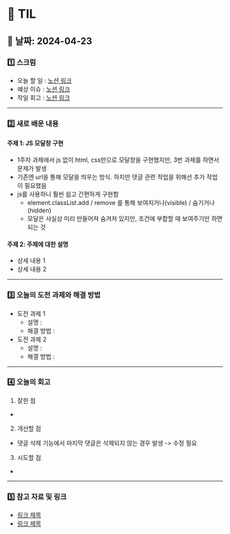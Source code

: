 # 📝 TIL 

## 📆 날짜: 2024-04-23

### 1️⃣ 스크럼
- 오늘 할 일 : <a href="https://www.notion.so/goorm/13-82460955447d4e96a3682a7dd025d2d2?pvs=4">노션 링크</a>
- 예상 이슈 : <a href="https://www.notion.so/goorm/14-2a2a4f69f58c4ac1a29f38b03cb5d71d?pvs=4">노션 링크</a>
- 작일 회고 : <a href="https://www.notion.so/goorm/15-df70b741a6344ef48b0c02506a327eb2?pvs=4">노션 링크</a>
---

### 2️⃣ 새로 배운 내용
#### 주제 1: JS 모달창 구현
- 1주차 과제에서 js 없이 html, css만으로 모달창을 구현했지만, 3번 과제를 하면서 문제가 발생
- 기존엔 url을 통해 모달을 띄우는 방식. 하지만 댓글 관련 작업을 위해선 추가 작업이 필요했음
- js를 사용하니 훨씬 쉽고 간편하게 구현함
  - element.classList.add / remove 를 통해 보여지거나(visible) / 숨기거나(hidden)
  - 모달은 사실상 미리 만들어져 숨겨져 있지만, 조건에 부합할 때 보여주기만 하면 되는 것

#### 주제 2: 주제에 대한 설명
- 상세 내용 1
- 상세 내용 2
---

### 3️⃣ 오늘의 도전 과제와 해결 방법
- 도전 과제 1
  - 설명 :
  - 해결 방법 : 
- 도전 과제 2
  - 설명 :
  - 해결 방법 :
---

### 4️⃣ 오늘의 회고
1. 잘한 점
  - 
2. 개선할 점
  - 댓글 삭제 기능에서 마지막 댓글은 삭제되지 않는 경우 발생 -> 수정 필요
3. 시도할 점
  - 
---

### 5️⃣ 참고 자료 및 링크
- [링크 제목](URL)
- [링크 제목](URL)
